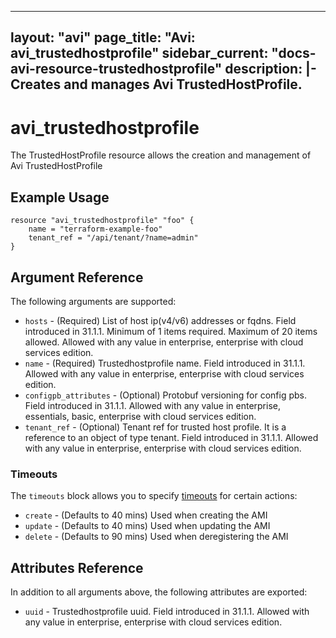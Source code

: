 <!--
    Copyright 2021 VMware, Inc.
    SPDX-License-Identifier: Mozilla Public License 2.0
-->
---
layout: "avi"
page_title: "Avi: avi_trustedhostprofile"
sidebar_current: "docs-avi-resource-trustedhostprofile"
description: |-
  Creates and manages Avi TrustedHostProfile.
---

# avi_trustedhostprofile

The TrustedHostProfile resource allows the creation and management of Avi TrustedHostProfile

## Example Usage

```hcl
resource "avi_trustedhostprofile" "foo" {
    name = "terraform-example-foo"
    tenant_ref = "/api/tenant/?name=admin"
}
```

## Argument Reference

The following arguments are supported:

* `hosts` - (Required) List of host ip(v4/v6) addresses or fqdns. Field introduced in 31.1.1. Minimum of 1 items required. Maximum of 20 items allowed. Allowed with any value in enterprise, enterprise with cloud services edition.
* `name` - (Required) Trustedhostprofile name. Field introduced in 31.1.1. Allowed with any value in enterprise, enterprise with cloud services edition.
* `configpb_attributes` - (Optional) Protobuf versioning for config pbs. Field introduced in 31.1.1. Allowed with any value in enterprise, essentials, basic, enterprise with cloud services edition.
* `tenant_ref` - (Optional) Tenant ref for trusted host profile. It is a reference to an object of type tenant. Field introduced in 31.1.1. Allowed with any value in enterprise, enterprise with cloud services edition.


### Timeouts

The `timeouts` block allows you to specify [timeouts](https://www.terraform.io/docs/configuration/resources.html#timeouts) for certain actions:

* `create` - (Defaults to 40 mins) Used when creating the AMI
* `update` - (Defaults to 40 mins) Used when updating the AMI
* `delete` - (Defaults to 90 mins) Used when deregistering the AMI

## Attributes Reference

In addition to all arguments above, the following attributes are exported:

* `uuid` -  Trustedhostprofile uuid. Field introduced in 31.1.1. Allowed with any value in enterprise, enterprise with cloud services edition.

